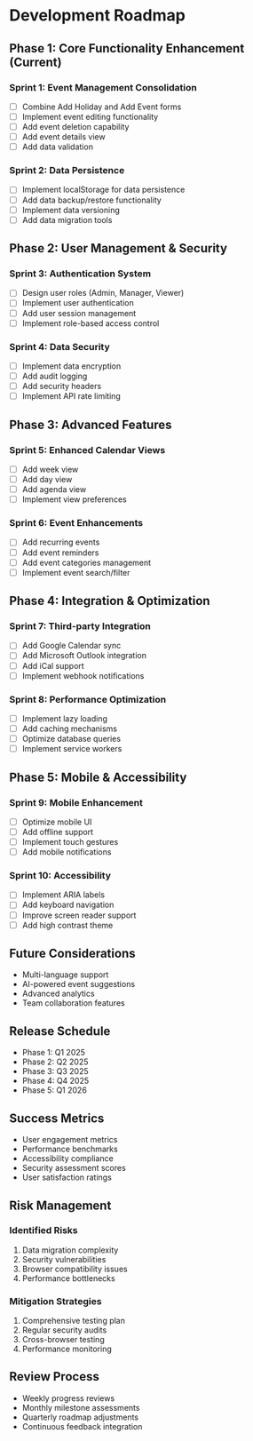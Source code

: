 # Development Roadmap

## Phase 1: Core Functionality Enhancement (Current)
### Sprint 1: Event Management Consolidation
- [ ] Combine Add Holiday and Add Event forms
- [ ] Implement event editing functionality
- [ ] Add event deletion capability
- [ ] Add event details view
- [ ] Add data validation

### Sprint 2: Data Persistence
- [ ] Implement localStorage for data persistence
- [ ] Add data backup/restore functionality
- [ ] Implement data versioning
- [ ] Add data migration tools

## Phase 2: User Management & Security
### Sprint 3: Authentication System
- [ ] Design user roles (Admin, Manager, Viewer)
- [ ] Implement user authentication
- [ ] Add user session management
- [ ] Implement role-based access control

### Sprint 4: Data Security
- [ ] Implement data encryption
- [ ] Add audit logging
- [ ] Add security headers
- [ ] Implement API rate limiting

## Phase 3: Advanced Features
### Sprint 5: Enhanced Calendar Views
- [ ] Add week view
- [ ] Add day view
- [ ] Add agenda view
- [ ] Implement view preferences

### Sprint 6: Event Enhancements
- [ ] Add recurring events
- [ ] Add event reminders
- [ ] Add event categories management
- [ ] Implement event search/filter

## Phase 4: Integration & Optimization
### Sprint 7: Third-party Integration
- [ ] Add Google Calendar sync
- [ ] Add Microsoft Outlook integration
- [ ] Add iCal support
- [ ] Implement webhook notifications

### Sprint 8: Performance Optimization
- [ ] Implement lazy loading
- [ ] Add caching mechanisms
- [ ] Optimize database queries
- [ ] Implement service workers

## Phase 5: Mobile & Accessibility
### Sprint 9: Mobile Enhancement
- [ ] Optimize mobile UI
- [ ] Add offline support
- [ ] Implement touch gestures
- [ ] Add mobile notifications

### Sprint 10: Accessibility
- [ ] Implement ARIA labels
- [ ] Add keyboard navigation
- [ ] Improve screen reader support
- [ ] Add high contrast theme

## Future Considerations
- Multi-language support
- AI-powered event suggestions
- Advanced analytics
- Team collaboration features

## Release Schedule
- Phase 1: Q1 2025
- Phase 2: Q2 2025
- Phase 3: Q3 2025
- Phase 4: Q4 2025
- Phase 5: Q1 2026

## Success Metrics
- User engagement metrics
- Performance benchmarks
- Accessibility compliance
- Security assessment scores
- User satisfaction ratings

## Risk Management
### Identified Risks
1. Data migration complexity
2. Security vulnerabilities
3. Browser compatibility issues
4. Performance bottlenecks

### Mitigation Strategies
1. Comprehensive testing plan
2. Regular security audits
3. Cross-browser testing
4. Performance monitoring

## Review Process
- Weekly progress reviews
- Monthly milestone assessments
- Quarterly roadmap adjustments
- Continuous feedback integration
